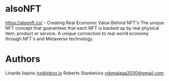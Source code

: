 # alsoNFT
https://alsonft.co/ - Creating Real Economic Value Behind NFT's The unique NFT concept that guarantees that each NFT is backed up by real physical item, product or service. A unique connection to real world economy through NFT´s and Metaverse technology. 

# Authors
Linards liepins <hx@inbox.lv>
Roberts Stankevics <robmalaga2030@gmail.com>
